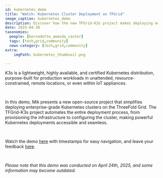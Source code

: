 ```yaml
---
id: kubernetes_demo
title: "Watch: Kubernetes Cluster Deployment on TFGrid"
image_caption: kubernetes_demo
description: Discover how the new TFGrid-K3s project makes deploying enterprise-grade Kubernetes clusters on the ThreeFold Grid effortless and fully automated.
date: 2025-04-30
taxonomies:
  people: [bernadette_amanda_caster]
  tags: [tech,grid,community]
  news-category: [tech,grid,community]
extra:
    imgPath: kubernetes_thumbnail.png
    
---
```


K3s is a lightweight, highly available, and certified Kubernetes distribution, purpose-built for production workloads in unattended, resource-constrained, remote locations, or even within IoT appliances.

<br/>

In this demo, Mik presents a new open-source project that simplifies deploying enterprise-grade Kubernetes clusters on the ThreeFold Grid. The TFGrid-K3s project automates the entire deployment process, from provisioning the infrastructure to configuring the cluster, making powerful Kubernetes deployments accessible and seamless.

<br/>

Watch the demo [here](https://youtu.be/DTkLtTUiXVU) with timestamps for easy navigation, and leave your feedback [here](https://forum.threefold.io/t/watch-kubernetes-cluster-deployment-on-tfgrid/4586).

<br/>

*Please note that this demo was conducted on April 24th, 2025, and some information may become outdated.*

